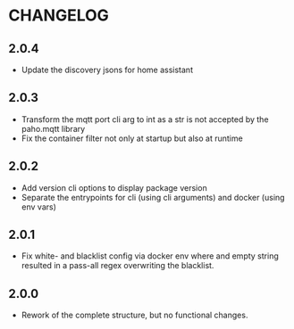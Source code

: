 # CHANGELOG

## 2.0.4

* Update the discovery jsons for home assistant

## 2.0.3

* Transform the mqtt port cli arg to int as a str is not accepted by the paho.mqtt library
* Fix the container filter not only at startup but also at runtime

## 2.0.2

* Add version cli options to display package version
* Separate the entrypoints for cli (using cli arguments) and docker (using env vars)

## 2.0.1

* Fix white- and blacklist config via docker env where and empty string resulted in a pass-all regex overwriting the blacklist.

## 2.0.0

* Rework of the complete structure, but no functional changes.
